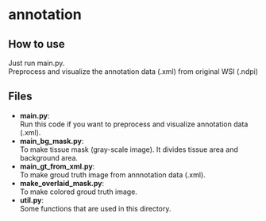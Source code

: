 # annotation

## How to use
Just run main.py. \
Preprocess and visualize the annotation data (.xml) from original WSI (.ndpi)


## Files
- **main.py**: \
    Run this code if you want to preprocess and visualize annotation data (.xml).
- **main_bg_mask.py**: \
    To make tissue mask (gray-scale image). It divides tissue area and background area.
- **main_gt_from_xml.py**: \
    To make groud truth image from annnotation data (.xml).
- **make_overlaid_mask.py**: \
    To make colored groud truth image.
- **util.py**: \
    Some functions that are used in this directory.